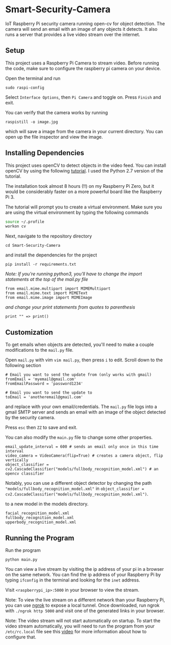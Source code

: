 # Smart-Security-Camera
IoT Raspberry Pi security camera running open-cv for object detection. The camera will send an email with an image of any objects it detects. It also runs a server that provides a live video stream over the internet.

## Setup

This project uses a Raspberry Pi Camera to stream video. Before running the code, make sure to configure the raspberry pi camera on your device.

Open the terminal and run

```
sudo raspi-config
```

Select `Interface Options`, then `Pi Camera` and toggle on. Press `Finish` and exit.

You can verify that the camera works by running

```
raspistill -o image.jpg
```
which will save a image from the camera in your current directory. You can open up the file inspector and view the image.

## Installing Dependencies

This project uses openCV to detect objects in the video feed. You can install openCV by using the following [tutorial](http://www.pyimagesearch.com/2016/04/18/install-guide-raspberry-pi-3-raspbian-jessie-opencv-3/). I used the Python 2.7 version of the tutorial.

The installation took almost 8 hours (!!) on my Raspberry Pi Zero, but it would be considerably faster on a more powerful board like the Raspberry Pi 3.

The tutorial will prompt you to create a virtual environment. Make sure you are using the virtual environment by typing the following commands

```bash
source ~/.profile
workon cv
```

Next, navigate to the repository directory

```
cd Smart-Security-Camera
```

and install the dependencies for the project

```
pip install -r requirements.txt
```

*Note: If you're running python3, you'll have to change the import statements at the top of the mail.py file*

```
from email.mime.multipart import MIMEMultipart
from email.mime.text import MIMEText
from email.mime.image import MIMEImage
```
*and change your print statements from quotes to parenthesis*

```
print "" => print()
```

## Customization

To get emails when objects are detected, you'll need to make a couple modifications to the `mail.py` file.

Open `mail.py` with vim `vim mail.py`, then press `i` to edit. Scroll down to the following section

```
# Email you want to send the update from (only works with gmail)
fromEmail = 'myemail@gmail.com'
fromEmailPassword = 'password1234'

# Email you want to send the update to
toEmail = 'anotheremail@gmail.com'
```
and replace with your own email/credentials. The `mail.py` file logs into a gmail SMTP server and sends an email with an image of the object detected by the security camera. 

Press `esc` then `ZZ` to save and exit.

You can also modify the `main.py` file to change some other properties.

```
email_update_interval = 600 # sends an email only once in this time interval
video_camera = VideoCamera(flip=True) # creates a camera object, flip vertically
object_classifier = cv2.CascadeClassifier("models/fullbody_recognition_model.xml") # an opencv classifier
```
Notably, you can use a different object detector by changing the path `"models/fullbody_recognition_model.xml"` in `object_classifier = cv2.CascadeClassifier("models/fullbody_recognition_model.xml")`.

to a new model in the models directory.

```
facial_recognition_model.xml
fullbody_recognition_model.xml
upperbody_recognition_model.xml
```

## Running the Program

Run the program

```
python main.py
```

You can view a live stream by visiting the ip address of your pi in a browser on the same network. You can find the ip address of your Raspberry Pi by typing `ifconfig` in the terminal and looking for the `inet` address. 

Visit `<raspberrypi_ip>:5000` in your browser to view the stream.

Note: To view the live stream on a different network than your Raspberry Pi, you can use [ngrok](https://ngrok.com/) to expose a local tunnel. Once downloaded, run ngrok with `./ngrok http 5000` and visit one of the generated links in your browser.

Note: The video stream will not start automatically on startup. To start the video stream automatically, you will need to run the program  from your `/etc/rc.local` file see this [video](https://youtu.be/51dg2MsYHns?t=7m4s) for more information about how to configure that.
